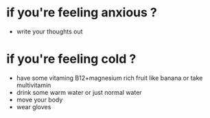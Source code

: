 # if you're feeling anxious ?
- write your thoughts out
# if you're feeling cold ?
- have some vitaming B12+magnesium rich fruit like banana or take multivitamin
- drink some warm water or just normal water
- move your body 
- wear gloves 
 
